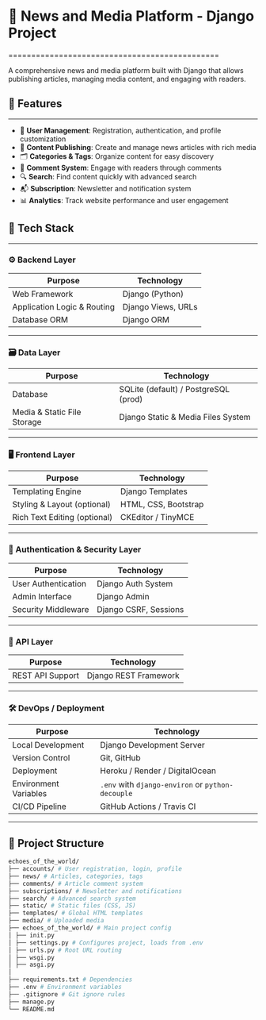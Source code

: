 # 📰 News and Media Platform - Django Project
==============================================

A comprehensive news and media platform built with Django that allows publishing articles, managing media content, and engaging with readers.

## 🚀 Features
---

- 👤 **User Management**: Registration, authentication, and profile customization
- 📝 **Content Publishing**: Create and manage news articles with rich media
- 🗂️ **Categories & Tags**: Organize content for easy discovery
- 💬 **Comment System**: Engage with readers through comments
- 🔍 **Search**: Find content quickly with advanced search
- 📬 **Subscription**: Newsletter and notification system
- 📊 **Analytics**: Track website performance and user engagement

## 🧱 Tech Stack

---

### ⚙️ Backend Layer
| Purpose                      | Technology         |
|-----------------------------|--------------------|
| Web Framework               | Django (Python)    |
| Application Logic & Routing | Django Views, URLs |
| Database ORM                | Django ORM         |

---

### 🗃️ Data Layer
| Purpose                     | Technology                             |
|-----------------------------|-----------------------------------------|
| Database                    | SQLite (default) / PostgreSQL (prod)    |
| Media & Static File Storage| Django Static & Media Files System     |

---

### 🖥️ Frontend Layer
| Purpose                       | Technology                 |
|-------------------------------|----------------------------|
| Templating Engine             | Django Templates           |
| Styling & Layout (optional)   | HTML, CSS, Bootstrap       |
| Rich Text Editing (optional)  | CKEditor / TinyMCE         |

---

### 🔐 Authentication & Security Layer
| Purpose                      | Technology             |
|------------------------------|------------------------|
| User Authentication          | Django Auth System     |
| Admin Interface              | Django Admin           |
| Security Middleware          | Django CSRF, Sessions  |

---

### 🔌 API Layer 
| Purpose            | Technology               |
|--------------------|--------------------------|
| REST API Support   | Django REST Framework    |

---
### 🛠️ DevOps / Deployment
| Purpose              | Technology                    |
|----------------------|-------------------------------|
| Local Development    | Django Development Server     |
| Version Control      | Git, GitHub                   |
| Deployment           | Heroku / Render / DigitalOcean |
| Environment Variables| `.env` with `django-environ` or `python-decouple` |
| CI/CD Pipeline       | GitHub Actions / Travis CI    |

---
## 📁 Project Structure


```bash
echoes_of_the_world/
├── accounts/ # User registration, login, profile
├── news/ # Articles, categories, tags
├── comments/ # Article comment system
├── subscriptions/ # Newsletter and notifications
├── search/ # Advanced search system
├── static/ # Static files (CSS, JS)
├── templates/ # Global HTML templates
├── media/ # Uploaded media
├── echoes_of_the_world/ # Main project config
│ ├── init.py
│ ├── settings.py # Configures project, loads from .env
│ ├── urls.py # Root URL routing
│ ├── wsgi.py
│ ├── asgi.py
│
├── requirements.txt # Dependencies
├── .env # Environment variables
├── .gitignore # Git ignore rules
├── manage.py
└── README.md
